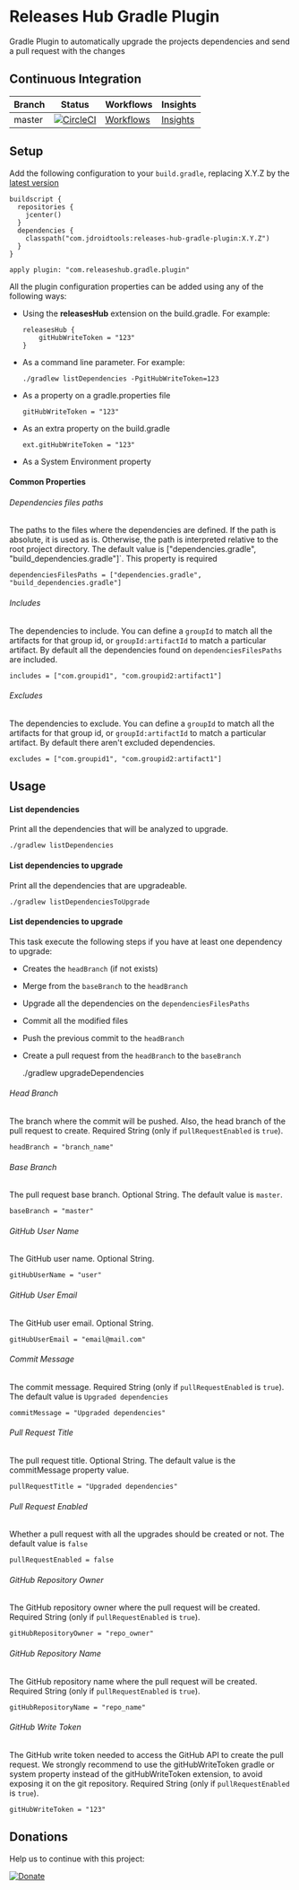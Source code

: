 # Releases Hub Gradle Plugin
Gradle Plugin to automatically upgrade the projects dependencies and send a pull request with the changes

## Continuous Integration
|Branch|Status|Workflows|Insights|
| ------------- | ------------- | ------------- | ------------- |
|master|[![CircleCI](https://circleci.com/gh/maxirosson/releases-hub-gradle-plugin/tree/master.svg?style=svg&circle-token=80e1d7174b6216fa8403143541fd455672ba614c)](https://circleci.com/gh/maxirosson/releases-hub-gradle-plugin/tree/master)|[Workflows](https://circleci.com/gh/maxirosson/workflows/jdroid-googleplay-publisher/tree/master)|[Insights](https://circleci.com/build-insights/gh/maxirosson/jdroid-googleplay-publisher/master)|

## Setup

Add the following configuration to your `build.gradle`, replacing X.Y.Z by the [latest version](https://github.com/maxirosson/jdroid-googleplay-publisher/releases/latest)

    buildscript {
      repositories {
        jcenter()
      }
      dependencies {
        classpath("com.jdroidtools:releases-hub-gradle-plugin:X.Y.Z")
      }
    }
    
    apply plugin: "com.releaseshub.gradle.plugin"

All the plugin configuration properties can be added using any of the following ways:

* Using the **releasesHub** extension on the build.gradle. For example:

      releasesHub {
          gitHubWriteToken = "123"
      }

* As a command line parameter. For example:

      ./gradlew listDependencies -PgitHubWriteToken=123

* As a property on a gradle.properties file

      gitHubWriteToken = "123"

* As an extra property on the build.gradle

      ext.gitHubWriteToken = "123"

* As a System Environment property

#### Common Properties

###### Dependencies files paths

The paths to the files where the dependencies are defined. If the path is absolute, it is used as is. 
Otherwise, the path is interpreted relative to the root project directory. 
The default value is ["dependencies.gradle", "build_dependencies.gradle"]`. This property is required
    
    dependenciesFilesPaths = ["dependencies.gradle", "build_dependencies.gradle"]
    
###### Includes

The dependencies to include. 
You can define a `groupId` to match all the artifacts for that group id, or `groupId:artifactId` to match a particular artifact.
By default all the dependencies found on `dependenciesFilesPaths` are included.

    includes = ["com.groupid1", "com.groupid2:artifact1"]
    
###### Excludes

The dependencies to exclude. 
You can define a `groupId` to match all the artifacts for that group id, or `groupId:artifactId` to match a particular artifact.
By default there aren't excluded dependencies.

    excludes = ["com.groupid1", "com.groupid2:artifact1"]

## Usage

#### List dependencies

Print all the dependencies that will be analyzed to upgrade.

    ./gradlew listDependencies
    
    
#### List dependencies to upgrade

Print all the dependencies that are upgradeable.

    ./gradlew listDependenciesToUpgrade
    
#### List dependencies to upgrade

This task execute the following steps if you have at least one dependency to upgrade:

* Creates the `headBranch` (if not exists)
* Merge from the `baseBranch` to the `headBranch`
* Upgrade all the dependencies on the `dependenciesFilesPaths`
* Commit all the modified files
* Push the previous commit to the `headBranch`
* Create a pull request from the `headBranch` to the `baseBranch`

    ./gradlew upgradeDependencies
  
###### Head Branch

The branch where the commit will be pushed. Also, the head branch of the pull request to create. Required String (only if `pullRequestEnabled` is `true`).

    headBranch = "branch_name"

###### Base Branch

The pull request base branch. Optional String. The default value is `master`.

    baseBranch = "master"

###### GitHub User Name

The GitHub user name. Optional String.

    gitHubUserName = "user"
    
###### GitHub User Email

The GitHub user email. Optional String.

    gitHubUserEmail = "email@mail.com"

###### Commit Message

The commit message. Required String (only if `pullRequestEnabled` is `true`). The default value is `Upgraded dependencies`

    commitMessage = "Upgraded dependencies"

###### Pull Request Title

The pull request title. Optional String. The default value is the commitMessage property value.

    pullRequestTitle = "Upgraded dependencies"

###### Pull Request Enabled

Whether a pull request with all the upgrades should be created or not. The default value is `false`

    pullRequestEnabled = false

###### GitHub Repository Owner

The GitHub repository owner where the pull request will be created. Required String (only if `pullRequestEnabled` is `true`).

    gitHubRepositoryOwner = "repo_owner"

###### GitHub Repository Name

The GitHub repository name where the pull request will be created. Required String (only if `pullRequestEnabled` is `true`).

    gitHubRepositoryName = "repo_name"

###### GitHub Write Token

The GitHub write token needed to access the GitHub API to create the pull request. 
We strongly recommend to use the gitHubWriteToken gradle or system property instead of the gitHubWriteToken extension, to avoid exposing it on the git repository.
Required String (only if `pullRequestEnabled` is `true`).

    gitHubWriteToken = "123"

## Donations
Help us to continue with this project:

[![Donate](https://www.paypalobjects.com/en_US/i/btn/btn_donate_LG.gif)](https://www.paypal.com/cgi-bin/webscr?cmd=_s-xclick&hosted_button_id=2UEBTRTSCYA9L)